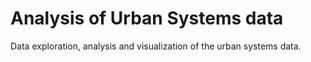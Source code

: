 # Analysis of Urban Systems data
Data exploration, analysis and visualization of the urban systems data.

